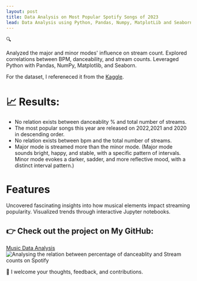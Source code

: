 ```yaml
---
layout: post
title: Data Analysis on Most Popular Spotify Songs of 2023
lead: Data Analysis using Python, Pandas, Numpy, MatplotLib and Seaborn
---
```

🔍

Analyzed the major and minor modes' influence on stream count.
Explored correlations between BPM, danceability, and stream counts.
Leveraged Python with Pandas, NumPy, Matplotlib, and Seaborn.

For the dataset, I refereneced it from the [Kaggle](https://www.kaggle.com/datasets/nelgiriyewithana/top-spotify-songs-2023).
# 📈 Results:
* No relation exists between danceablity % and total number of streams.
* The most popular songs this year are released on 2022,2021 and 2020 in descending order.
* No relation exists between bpm and the total number of streams.
* Major mode is streamed more than the minor mode. (Major mode sounds bright, happy, and stable, with a specific pattern of intervals. Minor mode evokes a darker, sadder, and more reflective mood, with a distinct interval pattern.)
# Features
Uncovered fascinating insights into how musical elements impact streaming popularity.
Visualized trends through interactive Jupyter notebooks.

## 👉 Check out the project on My GitHub: 
[Music Data Analysis](chaw-thiri/chaw-thiri.github.io/assets/jpg/image.png)
![Analysing the relation between percentage of danceablity and Stream counts on Spotify](chaw-thiri/chaw-thiri.github.io/_posts/image.png)

🙏 I welcome your thoughts, feedback, and contributions. 